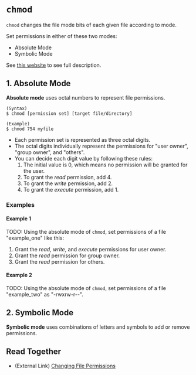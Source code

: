 # `chmod`
`chmod` changes the file mode bits of each given file according to mode.

Set permissions in either of these two modes:

* Absolute Mode
* Symbolic Mode

See [this website](https://docs.oracle.com/cd/E19504-01/802-5750/6i9g464pv/index.html) to see full description.

## 1. Absolute Mode
**Absolute mode** uses octal numbers to represent file permissions.

    (Syntax)
    $ chmod [permission set] [target file/directory]
    
    (Example)
    $ chmod 754 myfile

* Each permission set is represented as three octal digits.
* The octal digits individually represent the permissions for "user owner", "group owner", and "others".
* You can decide each digit value by following these rules:
  1. The initial value is 0, which means no permission will be granted for the user.
  2. To grant the *read* permission, add 4.
  3. To grant the *write* permission, add 2.
  4. To grant the *execute* permission, add 1.

### Examples
#### Example 1
TODO: Using the absolute mode of `chmod`, set permissions of a file "example_one" like this:

  1. Grant the *read*, *write*, and *execute* permissions for user owner.
  2. Grant the *read* permission for group owner.
  3. Grant the *read* permission for others.

#### Example 2
TODO: Using the absolute mode of `chmod`, set permissions of a file "example_two" as "-rwxrw-r--".



## 2. Symbolic Mode
**Symbolic mode** uses combinations of letters and symbols to add or remove permissions.

## Read Together
* (External Link) [Changing File Permissions](https://docs.oracle.com/cd/E19504-01/802-5750/6i9g464pv/index.html)
